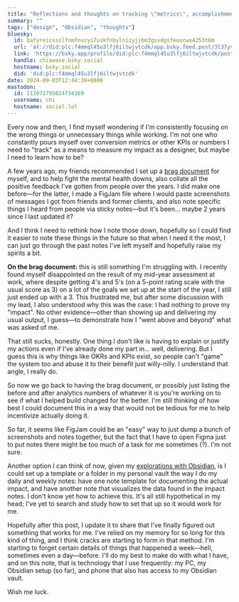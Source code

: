 ```yaml
---
title: "Reflections and thoughts on tracking \"metrics\", accomplishments, and impact as a UX designer"
summary: ""
tags: ["design", "Obsidian", "thoughts"]
bluesky:
  id: bafyreicssslfnmfnvzyi7uskfnbylnizyjjbm3gsvdgsfeoocwx4253t6m
  url: 'at://did:plc:f4mmql45u3lfj6iltwjvtcdk/app.bsky.feed.post/3l37yvnzdkb2e'
  link: 'https://bsky.app/profile/did:plc:f4mmql45u3lfj6iltwjvtcdk/post/3l37yvnzdkb2e'
  handle: chiawase.bsky.social
  hostname: bsky.social
  did: 'did:plc:f4mmql45u3lfj6iltwjvtcdk'
date: 2024-09-03T12:44:39+0800
mastodon:
  id: 113071795824734169
  username: chi
  hostname: social.lol
---
```


Every now and then, I find myself wondering if I'm consistently focusing on the wrong things or unnecessary things while working. I'm not one who constantly pours myself over conversion metrics or other KPIs or numbers I need to "track" as a means to measure my impact as a designer, but maybe I need to learn how to be?

<!--more-->

A few years ago, my friends recommended I set up a [brag document](https://jvns.ca/blog/brag-documents/) for myself, and to help fight the mental health downs, also collate all the positive feedback I've gotten from people over the years. I did make one before—for the latter, I made a FigJam file where I would paste screenshots of messages I got from friends and former clients, and also note specific things I heard from people via sticky notes—but it's been... maybe 2 years since I last updated it?

And I think I need to rethink how I note those down, hopefully so I could find it easier to note these things in the future so that when I need it the most, I can just go through the past notes I've left myself and hopefully raise my spirits a bit.

**On the brag document:** this is still something I'm struggling with. I recently found myself disappointed on the result of my mid-year assessment at work, where despite getting 4's and 5's (on a 5-point rating scale with the usual score as 3) on a lot of the goals we set up at the start of the year, I still just ended up with a 3. This frustrated me, but after some discussion with my lead, I also understood why this was the case: I had nothing to prove my "impact". No other evidence—other than showing up and delivering my usual output, I guess—to demonstrate how I "went above and beyond" what was asked of me.

That still sucks, honestly. One thing I don't like is having to explain or justify my actions even if I've already done my part in... well, delivering. But I guess this is why things like OKRs and KPIs exist, so people can't "game" the system too and abuse it to their benefit just willy-nilly. I understand that angle, I really do.

So now we go back to having the brag document, or possibly just listing the before and after analytics numbers of whatever it is you're working on to see if what I helped build changed for the better. I'm still thinking of how best I could document this in a way that would not be tedious for me to help incentivize actually doing it.

So far, it seems like FigJam could be an "easy" way to just dump a bunch of screenshots and notes together, but the fact that I have to open Figma just to put notes there might be too much of a task for me sometimes (?). I'm not sure.

Another option I can think of now, given my [explorations with Obsidian](/categories/obsidian/), is I could set up a template or a folder in my personal vault the way I do my daily and weekly notes: have one note template for documenting the actual impact, and have another note that visualizes the data found in the impact notes. I don't know yet how to achieve this. It's all still hypothetical in my head; I've yet to search and study how to set that up so it would work for me.

Hopefully after this post, I update it to share that I've finally figured out something that works for me. I've relied on my memory for so long for this kind of thing, and I think cracks are starting to form in that method. I'm starting to forget certain details of things that happened a week—hell, sometimes even a day—before. I'll do my best to make do with what I have, and on this note, that is technology that I use frequently: my PC, my Obsidian setup (so far), and phone that also has access to my Obsidian vault.

Wish me luck.

